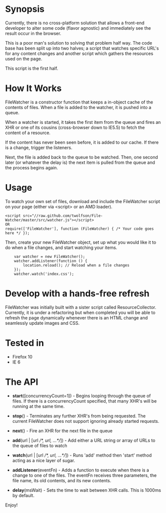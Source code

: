 Synopsis
========
Currently, there is no cross-platform solution that allows a front-end developer to alter some code (flavor agnostic) and immediately see the result occur in the browser.

This is a poor man's solution to solving that problem half way. The code base has been split up into two halves; a script that watches specific URL's for any content changes and another script which gathers the resources used on the page.

This script is the first half.

How It Works
============
FileWatcher is a constructor function that keeps a in-object cache of the contents of files. When a file is added to the watcher, it is pushed into a queue.

When a watcher is started, it takes the first item from the queue and fires an XHR or one of its cousins (cross-browser down to IE5.5) to fetch the content of a resource.

If the content has never been seen before, it is added to our cache. If there is a change, trigger the listeners.

Next, the file is added back to the queue to be watched. Then, one second later (or whatever the delay is) the next item is pulled from the queue and the process begins again.

Usage
========
To watch your own set of files, download and include the FileWatcher script on your page (either via &lt;script&gt; or an AMD loader).

    <script src="//raw.github.com/twolfson/File-Watcher/master/src/watcher.js"></script>
    OR
    require(['FileWatcher'], function (FileWatcher) { /* Your code goes here */ });

Then, create your new FileWatcher object, set up what you would like it to do when a file changes, and start watching your items.

        var watcher = new FileWatcher();
        watcher.addListener(function () {
            location.reload(); // Reload when a file changes
        });
        watcher.watch('index.css');

Develop with a hands-free refresh
=================================
FileWatcher was initially built with a sister script called ResourceCollector. Currently, it is under a refactoring but when completed you will be able to refresh the page dynamically whenever there is an HTML change and seamlessly update images and CSS.

Tested in
=========
 - Firefox 10
 - IE 6

The API
=========
 - **start**([concurrencyCount=1]) - Begins looping through the queue of files. If there is a concurrencyCount specified, that many XHR's will be running at the same time.

 - **stop**() - Terminates any further XHR's from being requested. The current FileWatcher does not support ignoring already started requests.

 - **next**() - Fire an XHR for the next file in the queue

 - **add**(url | [url */\*, url, ...\*/*]) - Add either a URL string or array of URLs to the queue of files to watch

 - **watch**(url | [url */\*, url, ...\*/*]) - Runs 'add' method then 'start' method acting as a nice layer of sugar.

 - **addListener**(eventFn) - Adds a function to execute when there is a change to one of the files. The eventFn receives three parameters, the file name, its old contents, and its new contents.

 - **delay**(msWait) - Sets the time to wait between XHR calls. This is 1000ms by default.

Enjoy!